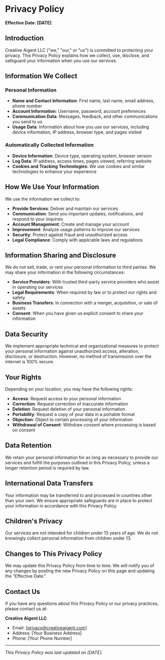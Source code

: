 # Privacy Policy

**Effective Date: [DATE]**

## Introduction

Creative Aigent LLC ("we," "our," or "us") is committed to protecting your privacy. This Privacy Policy explains how we collect, use, disclose, and safeguard your information when you use our services.

## Information We Collect

### Personal Information
- **Name and Contact Information**: First name, last name, email address, phone number
- **Account Information**: Username, password, account preferences
- **Communication Data**: Messages, feedback, and other communications you send to us
- **Usage Data**: Information about how you use our services, including device information, IP address, browser type, and pages visited

### Automatically Collected Information
- **Device Information**: Device type, operating system, browser version
- **Log Data**: IP address, access times, pages viewed, referring website
- **Cookies and Tracking Technologies**: We use cookies and similar technologies to enhance your experience

## How We Use Your Information

We use the information we collect to:
- **Provide Services**: Deliver and maintain our services
- **Communication**: Send you important updates, notifications, and respond to your inquiries
- **Account Management**: Create and manage your account
- **Improvement**: Analyze usage patterns to improve our services
- **Security**: Protect against fraud and unauthorized access
- **Legal Compliance**: Comply with applicable laws and regulations

## Information Sharing and Disclosure

We do not sell, trade, or rent your personal information to third parties. We may share your information in the following circumstances:

- **Service Providers**: With trusted third-party service providers who assist in operating our services
- **Legal Requirements**: When required by law or to protect our rights and safety
- **Business Transfers**: In connection with a merger, acquisition, or sale of assets
- **Consent**: When you have given us explicit consent to share your information

## Data Security

We implement appropriate technical and organizational measures to protect your personal information against unauthorized access, alteration, disclosure, or destruction. However, no method of transmission over the internet is 100% secure.

## Your Rights

Depending on your location, you may have the following rights:
- **Access**: Request access to your personal information
- **Correction**: Request correction of inaccurate information
- **Deletion**: Request deletion of your personal information
- **Portability**: Request a copy of your data in a portable format
- **Objection**: Object to certain processing of your information
- **Withdrawal of Consent**: Withdraw consent where processing is based on consent

## Data Retention

We retain your personal information for as long as necessary to provide our services and fulfill the purposes outlined in this Privacy Policy, unless a longer retention period is required by law.

## International Data Transfers

Your information may be transferred to and processed in countries other than your own. We ensure appropriate safeguards are in place to protect your information in accordance with this Privacy Policy.

## Children's Privacy

Our services are not intended for children under 13 years of age. We do not knowingly collect personal information from children under 13.

## Changes to This Privacy Policy

We may update this Privacy Policy from time to time. We will notify you of any changes by posting the new Privacy Policy on this page and updating the "Effective Date."

## Contact Us

If you have any questions about this Privacy Policy or our privacy practices, please contact us at:

**Creative Aigent LLC**
- Email: [privacy@creativeaigent.com]
- Address: [Your Business Address]
- Phone: [Your Phone Number]

---

*This Privacy Policy was last updated on [DATE].*
